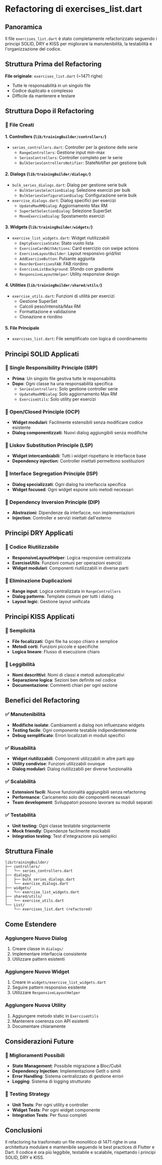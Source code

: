 # Refactoring di exercises_list.dart

## Panoramica

Il file `exercises_list.dart` è stato completamente refactorizzato seguendo i principi SOLID, DRY e KISS per migliorare la manutenibilità, la testabilità e l'organizzazione del codice.

## Struttura Prima del Refactoring

**File originale**: `exercises_list.dart` (~1471 righe)
- Tutte le responsabilità in un singolo file
- Codice duplicato e complesso
- Difficile da mantenere e testare

## Struttura Dopo il Refactoring

### 📁 File Creati

#### 1. **Controllers** (`lib/trainingBuilder/controllers/`)
- `series_controllers.dart`: Controller per la gestione delle serie
  - `RangeControllers`: Gestione input min-max
  - `SeriesControllers`: Controller completo per le serie
  - `BulkSeriesControllersNotifier`: StateNotifier per gestione bulk

#### 2. **Dialogs** (`lib/trainingBuilder/dialogs/`)
- `bulk_series_dialogs.dart`: Dialog per gestione serie bulk
  - `BulkSeriesSelectionDialog`: Selezione esercizi per bulk
  - `BulkSeriesConfigurationDialog`: Configurazione serie bulk
- `exercise_dialogs.dart`: Dialog specifici per esercizi
  - `UpdateMaxRMDialog`: Aggiornamento Max RM
  - `SuperSetSelectionDialog`: Selezione SuperSet
  - `MoveExerciseDialog`: Spostamento esercizi

#### 3. **Widgets** (`lib/trainingBuilder/widgets/`)
- `exercise_list_widgets.dart`: Widget riutilizzabili
  - `EmptyExerciseState`: Stato vuoto lista
  - `ExerciseCardWithActions`: Card esercizio con swipe actions
  - `ExerciseLayoutBuilder`: Layout responsivo grid/list
  - `AddExerciseButton`: Pulsante aggiunta
  - `ReorderExercisesFAB`: FAB riordino
  - `ExerciseListBackground`: Sfondo con gradiente
  - `ResponsiveLayoutHelper`: Utility responsive design

#### 4. **Utilities** (`lib/trainingBuilder/shared/utils/`)
- `exercise_utils.dart`: Funzioni di utilità per esercizi
  - Gestione SuperSet
  - Calcoli peso/intensità/Max RM
  - Formattazione e validazione
  - Clonazione e riordino

#### 5. **File Principale**
- `exercises_list.dart`: File semplificato con logica di coordinamento

## Principi SOLID Applicati

### 🔹 Single Responsibility Principle (SRP)
- **Prima**: Un singolo file gestiva tutte le responsabilità
- **Dopo**: Ogni classe ha una responsabilità specifica
  - `SeriesControllers`: Solo gestione controller serie
  - `UpdateMaxRMDialog`: Solo aggiornamento Max RM
  - `ExerciseUtils`: Solo utility per esercizi

### 🔹 Open/Closed Principle (OCP)
- **Widget modulari**: Facilmente estensibili senza modificare codice esistente
- **Dialog componentizzati**: Nuovi dialog aggiungibili senza modifiche

### 🔹 Liskov Substitution Principle (LSP)
- **Widget intercambiabili**: Tutti i widget rispettano le interfacce base
- **Dependency injection**: Controller iniettati permettono sostituzioni

### 🔹 Interface Segregation Principle (ISP)
- **Dialog specializzati**: Ogni dialog ha interfaccia specifica
- **Widget focused**: Ogni widget espone solo metodi necessari

### 🔹 Dependency Inversion Principle (DIP)
- **Abstrazioni**: Dipendenze da interfacce, non implementazioni
- **Injection**: Controller e servizi iniettati dall'esterno

## Principi DRY Applicati

### 🔄 Codice Riutilizzabile
- **ResponsiveLayoutHelper**: Logica responsive centralizzata
- **ExerciseUtils**: Funzioni comuni per operazioni esercizi
- **Widget modulari**: Componenti riutilizzabili in diverse parti

### 🔄 Eliminazione Duplicazioni
- **Range input**: Logica centralizzata in `RangeControllers`
- **Dialog patterns**: Template comuni per tutti i dialog
- **Layout logic**: Gestione layout unificata

## Principi KISS Applicati

### 🎯 Semplicità
- **File focalizzati**: Ogni file ha scopo chiaro e semplice
- **Metodi corti**: Funzioni piccole e specifiche
- **Logica lineare**: Flusso di esecuzione chiaro

### 🎯 Leggibilità
- **Nomi descrittivi**: Nomi di classi e metodi autoesplicativi
- **Separazione logica**: Sezioni ben definite nel codice
- **Documentazione**: Commenti chiari per ogni sezione

## Benefici del Refactoring

### ✅ Manutenibilità
- **Modifiche isolate**: Cambiamenti a dialog non influenzano widgets
- **Testing facile**: Ogni componente testabile indipendentemente
- **Debug semplificato**: Errori localizzati in moduli specifici

### ✅ Riusabilità
- **Widget riutilizzabili**: Componenti utilizzabili in altre parti app
- **Utility condivise**: Funzioni utilizzabili ovunque
- **Dialog modulari**: Dialog riutilizzabili per diverse funzionalità

### ✅ Scalabilità
- **Estensioni facili**: Nuove funzionalità aggiungibili senza refactoring
- **Performance**: Caricamento solo dei componenti necessari
- **Team development**: Sviluppatori possono lavorare su moduli separati

### ✅ Testabilità
- **Unit testing**: Ogni classe testabile singolarmente
- **Mock friendly**: Dipendenze facilmente mockabili
- **Integration testing**: Test d'integrazione più semplici

## Struttura Finale

```
lib/trainingBuilder/
├── controllers/
│   └── series_controllers.dart
├── dialogs/
│   ├── bulk_series_dialogs.dart
│   └── exercise_dialogs.dart
├── widgets/
│   └── exercise_list_widgets.dart
├── shared/utils/
│   └── exercise_utils.dart
└── List/
    └── exercises_list.dart (refactored)
```

## Come Estendere

### Aggiungere Nuovo Dialog
1. Creare classe in `dialogs/`
2. Implementare interfaccia consistente
3. Utilizzare pattern esistenti

### Aggiungere Nuovo Widget
1. Creare in `widgets/exercise_list_widgets.dart`
2. Seguire pattern responsivo esistente
3. Utilizzare `ResponsiveLayoutHelper`

### Aggiungere Nuova Utility
1. Aggiungere metodo static in `ExerciseUtils`
2. Mantenere coerenza con API esistenti
3. Documentare chiaramente

## Considerazioni Future

### 🚀 Miglioramenti Possibili
- **State Management**: Possibile migrazione a Bloc/Cubit
- **Dependency Injection**: Implementazione GetIt o simili
- **Error Handling**: Sistema centralizzato di gestione errori
- **Logging**: Sistema di logging strutturato

### 🧪 Testing Strategy
- **Unit Tests**: Per ogni utility e controller
- **Widget Tests**: Per ogni widget componente
- **Integration Tests**: Per flussi completi

## Conclusioni

Il refactoring ha trasformato un file monolitico di 1471 righe in una architettura modulare e mantenibile seguendo le best practices di Flutter e Dart. Il codice è ora più leggibile, testabile e scalabile, rispettando i principi SOLID, DRY e KISS. 